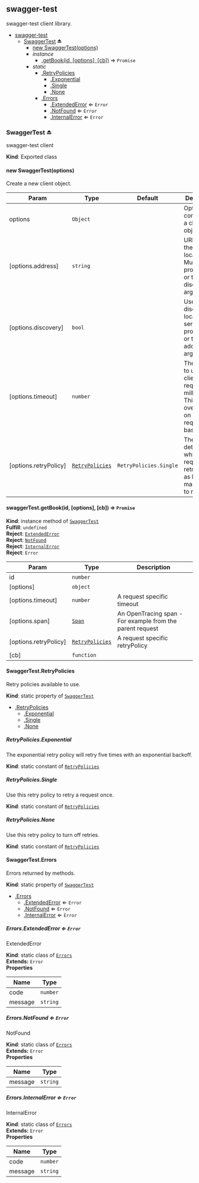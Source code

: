 <a name="module_swagger-test"></a>

## swagger-test
swagger-test client library.


* [swagger-test](#module_swagger-test)
    * [SwaggerTest](#exp_module_swagger-test--SwaggerTest) ⏏
        * [new SwaggerTest(options)](#new_module_swagger-test--SwaggerTest_new)
        * _instance_
            * [.getBook(id, [options], [cb])](#module_swagger-test--SwaggerTest+getBook) ⇒ <code>Promise</code>
        * _static_
            * [.RetryPolicies](#module_swagger-test--SwaggerTest.RetryPolicies)
                * [.Exponential](#module_swagger-test--SwaggerTest.RetryPolicies.Exponential)
                * [.Single](#module_swagger-test--SwaggerTest.RetryPolicies.Single)
                * [.None](#module_swagger-test--SwaggerTest.RetryPolicies.None)
            * [.Errors](#module_swagger-test--SwaggerTest.Errors)
                * [.ExtendedError](#module_swagger-test--SwaggerTest.Errors.ExtendedError) ⇐ <code>Error</code>
                * [.NotFound](#module_swagger-test--SwaggerTest.Errors.NotFound) ⇐ <code>Error</code>
                * [.InternalError](#module_swagger-test--SwaggerTest.Errors.InternalError) ⇐ <code>Error</code>

<a name="exp_module_swagger-test--SwaggerTest"></a>

### SwaggerTest ⏏
swagger-test client

**Kind**: Exported class  
<a name="new_module_swagger-test--SwaggerTest_new"></a>

#### new SwaggerTest(options)
Create a new client object.


| Param | Type | Default | Description |
| --- | --- | --- | --- |
| options | <code>Object</code> |  | Options for constructing a client object. |
| [options.address] | <code>string</code> |  | URL where the server is located. Must provide this or the discovery argument |
| [options.discovery] | <code>bool</code> |  | Use clever-discovery to locate the server. Must provide this or the address argument |
| [options.timeout] | <code>number</code> |  | The timeout to use for all client requests, in milliseconds. This can be overridden on a per-request basis. |
| [options.retryPolicy] | <code>[RetryPolicies](#module_swagger-test--SwaggerTest.RetryPolicies)</code> | <code>RetryPolicies.Single</code> | The logic to determine which requests to retry, as well as how many times to retry. |

<a name="module_swagger-test--SwaggerTest+getBook"></a>

#### swaggerTest.getBook(id, [options], [cb]) ⇒ <code>Promise</code>
**Kind**: instance method of <code>[SwaggerTest](#exp_module_swagger-test--SwaggerTest)</code>  
**Fulfill**: <code>undefined</code>  
**Reject**: <code>[ExtendedError](#module_swagger-test--SwaggerTest.Errors.ExtendedError)</code>  
**Reject**: <code>[NotFound](#module_swagger-test--SwaggerTest.Errors.NotFound)</code>  
**Reject**: <code>[InternalError](#module_swagger-test--SwaggerTest.Errors.InternalError)</code>  
**Reject**: <code>Error</code>  

| Param | Type | Description |
| --- | --- | --- |
| id | <code>number</code> |  |
| [options] | <code>object</code> |  |
| [options.timeout] | <code>number</code> | A request specific timeout |
| [options.span] | <code>[Span](https://doc.esdoc.org/github.com/opentracing/opentracing-javascript/class/src/span.js~Span.html)</code> | An OpenTracing span - For example from the parent request |
| [options.retryPolicy] | <code>[RetryPolicies](#module_swagger-test--SwaggerTest.RetryPolicies)</code> | A request specific retryPolicy |
| [cb] | <code>function</code> |  |

<a name="module_swagger-test--SwaggerTest.RetryPolicies"></a>

#### SwaggerTest.RetryPolicies
Retry policies available to use.

**Kind**: static property of <code>[SwaggerTest](#exp_module_swagger-test--SwaggerTest)</code>  

* [.RetryPolicies](#module_swagger-test--SwaggerTest.RetryPolicies)
    * [.Exponential](#module_swagger-test--SwaggerTest.RetryPolicies.Exponential)
    * [.Single](#module_swagger-test--SwaggerTest.RetryPolicies.Single)
    * [.None](#module_swagger-test--SwaggerTest.RetryPolicies.None)

<a name="module_swagger-test--SwaggerTest.RetryPolicies.Exponential"></a>

##### RetryPolicies.Exponential
The exponential retry policy will retry five times with an exponential backoff.

**Kind**: static constant of <code>[RetryPolicies](#module_swagger-test--SwaggerTest.RetryPolicies)</code>  
<a name="module_swagger-test--SwaggerTest.RetryPolicies.Single"></a>

##### RetryPolicies.Single
Use this retry policy to retry a request once.

**Kind**: static constant of <code>[RetryPolicies](#module_swagger-test--SwaggerTest.RetryPolicies)</code>  
<a name="module_swagger-test--SwaggerTest.RetryPolicies.None"></a>

##### RetryPolicies.None
Use this retry policy to turn off retries.

**Kind**: static constant of <code>[RetryPolicies](#module_swagger-test--SwaggerTest.RetryPolicies)</code>  
<a name="module_swagger-test--SwaggerTest.Errors"></a>

#### SwaggerTest.Errors
Errors returned by methods.

**Kind**: static property of <code>[SwaggerTest](#exp_module_swagger-test--SwaggerTest)</code>  

* [.Errors](#module_swagger-test--SwaggerTest.Errors)
    * [.ExtendedError](#module_swagger-test--SwaggerTest.Errors.ExtendedError) ⇐ <code>Error</code>
    * [.NotFound](#module_swagger-test--SwaggerTest.Errors.NotFound) ⇐ <code>Error</code>
    * [.InternalError](#module_swagger-test--SwaggerTest.Errors.InternalError) ⇐ <code>Error</code>

<a name="module_swagger-test--SwaggerTest.Errors.ExtendedError"></a>

##### Errors.ExtendedError ⇐ <code>Error</code>
ExtendedError

**Kind**: static class of <code>[Errors](#module_swagger-test--SwaggerTest.Errors)</code>  
**Extends:** <code>Error</code>  
**Properties**

| Name | Type |
| --- | --- |
| code | <code>number</code> | 
| message | <code>string</code> | 

<a name="module_swagger-test--SwaggerTest.Errors.NotFound"></a>

##### Errors.NotFound ⇐ <code>Error</code>
NotFound

**Kind**: static class of <code>[Errors](#module_swagger-test--SwaggerTest.Errors)</code>  
**Extends:** <code>Error</code>  
**Properties**

| Name | Type |
| --- | --- |
| message | <code>string</code> | 

<a name="module_swagger-test--SwaggerTest.Errors.InternalError"></a>

##### Errors.InternalError ⇐ <code>Error</code>
InternalError

**Kind**: static class of <code>[Errors](#module_swagger-test--SwaggerTest.Errors)</code>  
**Extends:** <code>Error</code>  
**Properties**

| Name | Type |
| --- | --- |
| code | <code>number</code> | 
| message | <code>string</code> | 

